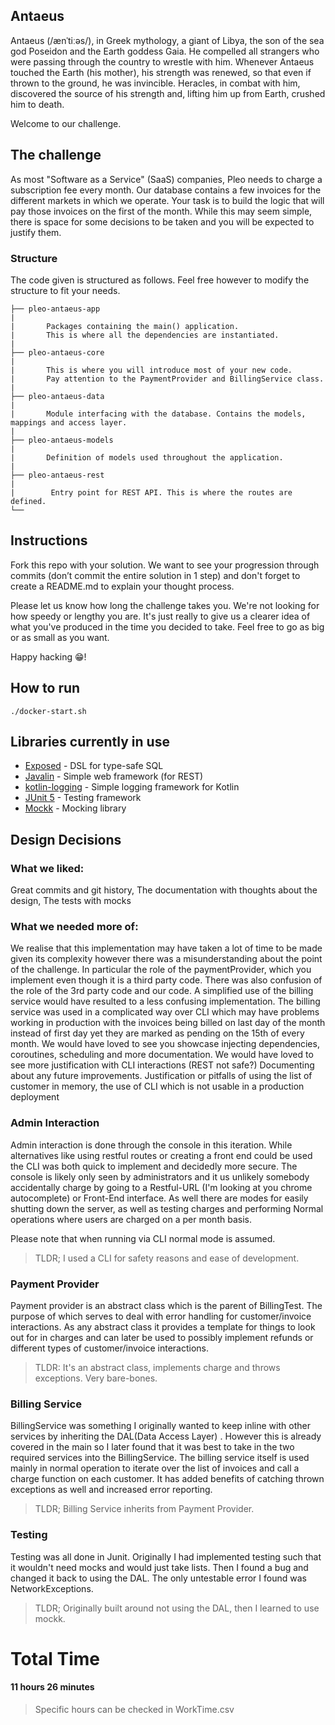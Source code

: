 ## Antaeus

Antaeus (/ænˈtiːəs/), in Greek mythology, a giant of Libya, the son of the sea god Poseidon and the Earth goddess Gaia. He compelled all strangers who were passing through the country to wrestle with him. Whenever Antaeus touched the Earth (his mother), his strength was renewed, so that even if thrown to the ground, he was invincible. Heracles, in combat with him, discovered the source of his strength and, lifting him up from Earth, crushed him to death.

Welcome to our challenge.

## The challenge

As most "Software as a Service" (SaaS) companies, Pleo needs to charge a subscription fee every month. Our database contains a few invoices for the different markets in which we operate. Your task is to build the logic that will pay those invoices on the first of the month. While this may seem simple, there is space for some decisions to be taken and you will be expected to justify them.

### Structure
The code given is structured as follows. Feel free however to modify the structure to fit your needs.
```
├── pleo-antaeus-app
|
|       Packages containing the main() application. 
|       This is where all the dependencies are instantiated.
|
├── pleo-antaeus-core
|
|       This is where you will introduce most of your new code.
|       Pay attention to the PaymentProvider and BillingService class.
|
├── pleo-antaeus-data
|
|       Module interfacing with the database. Contains the models, mappings and access layer.
|
├── pleo-antaeus-models
|
|       Definition of models used throughout the application.
|
├── pleo-antaeus-rest
|
|        Entry point for REST API. This is where the routes are defined.
└──
```

## Instructions
Fork this repo with your solution. We want to see your progression through commits (don’t commit the entire solution in 1 step) and don't forget to create a README.md to explain your thought process.

Please let us know how long the challenge takes you. We're not looking for how speedy or lengthy you are. It's just really to give us a clearer idea of what you've produced in the time you decided to take. Feel free to go as big or as small as you want.

Happy hacking 😁!

## How to run
```
./docker-start.sh
```

## Libraries currently in use
* [Exposed](https://github.com/JetBrains/Exposed) - DSL for type-safe SQL
* [Javalin](https://javalin.io/) - Simple web framework (for REST)
* [kotlin-logging](https://github.com/MicroUtils/kotlin-logging) - Simple logging framework for Kotlin
* [JUnit 5](https://junit.org/junit5/) - Testing framework
* [Mockk](https://mockk.io/) - Mocking library

## Design Decisions
### What we liked:
Great commits and git history,
The documentation with thoughts about the design,
The tests with mocks

### What we needed more of:
We realise that this implementation may have taken a lot of time to be made given its complexity however there was a misunderstanding about the point of the challenge. In particular the role of the paymentProvider, which you implement even though it is a third party code. There was also confusion of the role of the 3rd party code and our code.
A simplified use of the billing service would have resulted to a less confusing implementation. The billing service was used in a complicated way over CLI which may have problems working in production with the invoices being billed on last day of the month instead of first day yet they are marked as pending on the 15th of every month.
We would have loved to see you showcase injecting dependencies, coroutines, scheduling and more documentation.
We would have loved to see more justification with CLI interactions (REST not safe?)
Documenting about any future improvements.
Justification or pitfalls of using the list of customer in memory, the use of CLI which is not usable in a production deployment

### Admin Interaction
Admin interaction is done through the console in this iteration. 
While alternatives like using restful routes or creating a front end could be used the CLI was both quick to implement and decidedly more secure.
The console is likely only seen by administrators and it us unlikely somebody accidentally charge by going to a Restful-URL (I'm looking at you chrome autocomplete) or Front-End interface.
As well there are modes for easily shutting down the server, as well as testing charges and performing Normal operations where users are charged on a per month basis.

Please note that when running via CLI normal mode is assumed.
>TLDR; I used a CLI for safety reasons and ease of development.
### Payment Provider
Payment provider is an abstract class which is the parent of BillingTest. The purpose of which serves to deal with error handling for customer/invoice
interactions. As any abstract class it provides a template for things to look out for in charges and can later be used to possibly implement refunds or different types of customer/invoice interactions.
>TLDR: It's an abstract class, implements charge and throws exceptions. Very bare-bones.
### Billing Service
BillingService was something I originally wanted to keep inline with other services by inheriting the DAL(Data Access Layer) 
. However this is already covered in the main so I later found that it was best to take in the two required services into the BillingService.
The billing service itself is used mainly in normal operation to iterate over the list of invoices and call a charge function on each customer.
It has added benefits of catching thrown exceptions as well and increased error reporting. 
>TLDR; Billing Service inherits from Payment Provider. 
### Testing 
Testing was all done in Junit. Originally I had implemented testing such that it wouldn't need mocks and would just take lists.
Then I found a bug and changed it back to using the DAL. The only untestable error I found was NetworkExceptions.
>TLDR; Originally built around not using the DAL, then I learned to use mockk.

# Total Time
#### 11 hours 26 minutes

> Specific hours can be checked in WorkTime.csv
